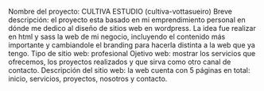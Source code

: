 Nombre del proyecto: CULTIVA ESTUDIO (cultiva-vottasueiro)
Breve descripción: el proyecto esta basado en mi emprendimiento personal en dónde me dedico al diseño de sitios web en wordpress. La idea fue realizar en html y sass la web de mi negocio, incluyendo el contenido más importante y cambiandole el branding para hacerla distinta a la web que ya tengo. 
Tipo de sitio web: profesional
Ojetivo web: mostrar los servicios que ofrecemos, los proyectos realizados y que sirva como otro canal de contacto.
Descripción del sitio web: la web cuenta con 5 páginas en total: inicio, servicios, proyectos, nosotros y contacto. 
